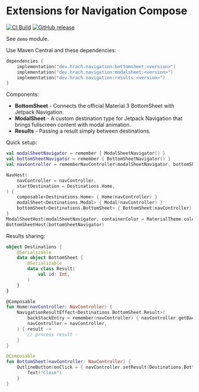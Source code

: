 Extensions for Navigation Compose
=================================

[![CI Build](https://img.shields.io/github/actions/workflow/status/hrach/navigation-compose-ext/build.yml?branch=main)](https://github.com/hrach/navigation-compose-ext/actions/workflows/build.yml)
[![GitHub release](https://img.shields.io/github/v/release/hrach/navigation-compose-ext)](https://github.com/hrach/navigation-compose-ext/releases)

See `demo` module.

Use Maven Central and these dependencies:

```kotlin
dependencies {
	implementation("dev.hrach.navigation:bottomsheet:<version>")
	implementation("dev.hrach.navigation:modalsheet:<version>")
	implementation("dev.hrach.navigation:results:<version>")
}
```

Components:

- **BottomSheet** - Connects the official Material 3 BottomSheet with Jetpack Navigation.
- **ModalSheet** - A custom destination type for Jetpack Navigation that brings fullscreen content with modal animation.
- **Results** - Passing a result simply between destinations.

Quick setup:

```kotlin
val modalSheetNavigator = remember { ModalSheetNavigator() }
val bottomSheetNavigator = remember { BottomSheetNavigator() }
val navController = rememberNavController(modalSheetNavigator, bottomSheetNavigator)

NavHost(
	navController = navController,
	startDestination = Destinations.Home,
) {
	composable<Destinations.Home> { Home(navController) }
	modalSheet<Destinations.Modal> { Modal(navController) }
	bottomSheet<Destinations.BottomSheet> { BottomSheet(navController) }
}
ModalSheetHost(modalSheetNavigator, containerColor = MaterialTheme.colorScheme.background)
BottomSheetHost(bottomSheetNavigator)
```

Results sharing:

```kotlin
object Destinations {
	@Serializable
	data object BottomSheet {
		@Serializable
		data class Result(
			val id: Int,
		)
	}
}

@Composable
fun Home(navController: NavController) {
	NavigationResultEffect<Destinations.BottomSheet.Result>(
		backStackEntry = remember(navController) { navController.getBackStackEntry<Destinations.Home>() },
		navController = navController,
	) { result ->
		// process result -
	}
}

@Composable
fun BottomSheet(navController: NavController) {
	OutlineButton(onClick = { navController.setResult(Destinations.BottomSheet.Result(42)) }) {
		Text("Close")
	}
}
```
